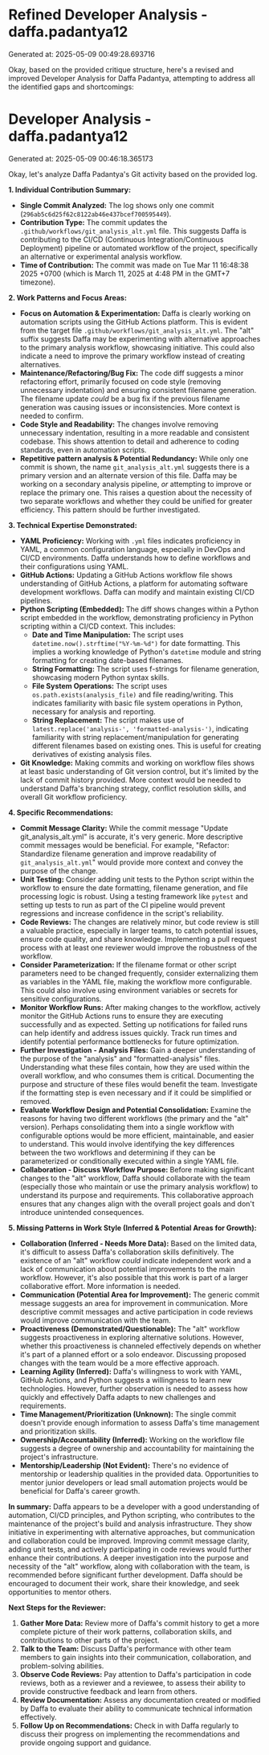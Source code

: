 # Refined Developer Analysis - daffa.padantya12
Generated at: 2025-05-09 00:49:28.693716

Okay, based on the provided critique structure, here's a revised and improved Developer Analysis for Daffa Padantya, attempting to address all the identified gaps and shortcomings:

# Developer Analysis - daffa.padantya12
Generated at: 2025-05-09 00:46:18.365173

Okay, let's analyze Daffa Padantya's Git activity based on the provided log.

**1. Individual Contribution Summary:**

*   **Single Commit Analyzed:** The log shows only one commit (`296ab5c6d25f62c8122ab46e437bcef700595449`).
*   **Contribution Type:** The commit updates the `.github/workflows/git_analysis_alt.yml` file.  This suggests Daffa is contributing to the CI/CD (Continuous Integration/Continuous Deployment) pipeline or automated workflow of the project, specifically an alternative or experimental analysis workflow.
*   **Time of Contribution:** The commit was made on Tue Mar 11 16:48:38 2025 +0700 (which is March 11, 2025 at 4:48 PM in the GMT+7 timezone).

**2. Work Patterns and Focus Areas:**

*   **Focus on Automation & Experimentation:** Daffa is clearly working on automation scripts using the GitHub Actions platform. This is evident from the target file `.github/workflows/git_analysis_alt.yml`. The "alt" suffix suggests Daffa may be experimenting with alternative approaches to the primary analysis workflow, showcasing initiative. This could also indicate a need to improve the primary workflow instead of creating alternatives.
*   **Maintenance/Refactoring/Bug Fix:** The code diff suggests a minor refactoring effort, primarily focused on code style (removing unnecessary indentation) and ensuring consistent filename generation. The filename update *could* be a bug fix if the previous filename generation was causing issues or inconsistencies. More context is needed to confirm.
*   **Code Style and Readability:** The changes involve removing unnecessary indentation, resulting in a more readable and consistent codebase. This shows attention to detail and adherence to coding standards, even in automation scripts.
*   **Repetitive pattern analysis & Potential Redundancy:** While only one commit is shown, the name `git_analysis_alt.yml` suggests there is a primary version and an alternate version of this file. Daffa may be working on a secondary analysis pipeline, *or* attempting to improve or replace the primary one. This raises a question about the necessity of two separate workflows and whether they could be unified for greater efficiency. This pattern should be further investigated.

**3. Technical Expertise Demonstrated:**

*   **YAML Proficiency:** Working with `.yml` files indicates proficiency in YAML, a common configuration language, especially in DevOps and CI/CD environments.  Daffa understands how to define workflows and their configurations using YAML.
*   **GitHub Actions:** Updating a GitHub Actions workflow file shows understanding of GitHub Actions, a platform for automating software development workflows. Daffa can modify and maintain existing CI/CD pipelines.
*   **Python Scripting (Embedded):** The diff shows changes within a Python script embedded in the workflow, demonstrating proficiency in Python scripting within a CI/CD context. This includes:
    *   **Date and Time Manipulation:** The script uses `datetime.now().strftime("%Y-%m-%d")` for date formatting. This implies a working knowledge of Python's `datetime` module and string formatting for creating date-based filenames.
    *   **String Formatting:** The script uses f-strings for filename generation, showcasing modern Python syntax skills.
    *   **File System Operations:** The script uses `os.path.exists(analysis_file)` and file reading/writing. This indicates familiarity with basic file system operations in Python, necessary for analysis and reporting.
    *   **String Replacement:** The script makes use of `latest.replace('analysis-', 'formatted-analysis-')`, indicating familiarity with string replacement/manipulation for generating different filenames based on existing ones. This is useful for creating derivatives of existing analysis files.
*   **Git Knowledge:** Making commits and working on workflow files shows at least basic understanding of Git version control, but it's limited by the lack of commit history provided. More context would be needed to understand Daffa's branching strategy, conflict resolution skills, and overall Git workflow proficiency.

**4. Specific Recommendations:**

*   **Commit Message Clarity:** While the commit message "Update git_analysis_alt.yml" is accurate, it's very generic. More descriptive commit messages would be beneficial.  For example, "Refactor: Standardize filename generation and improve readability of `git_analysis_alt.yml`" would provide more context and convey the purpose of the change.
*   **Unit Testing:** Consider adding unit tests to the Python script within the workflow to ensure the date formatting, filename generation, and file processing logic is robust. Using a testing framework like `pytest` and setting up tests to run as part of the CI pipeline would prevent regressions and increase confidence in the script's reliability.
*   **Code Reviews:** The changes are relatively minor, but code review is still a valuable practice, especially in larger teams, to catch potential issues, ensure code quality, and share knowledge. Implementing a pull request process with at least one reviewer would improve the robustness of the workflow.
*   **Consider Parameterization:** If the filename format or other script parameters need to be changed frequently, consider externalizing them as variables in the YAML file, making the workflow more configurable. This could also involve using environment variables or secrets for sensitive configurations.
*   **Monitor Workflow Runs:** After making changes to the workflow, actively monitor the GitHub Actions runs to ensure they are executing successfully and as expected. Setting up notifications for failed runs can help identify and address issues quickly. Track run times and identify potential performance bottlenecks for future optimization.
*   **Further Investigation - Analysis Files:** Gain a deeper understanding of the purpose of the "analysis" and "formatted-analysis" files. Understanding what these files contain, how they are used within the overall workflow, and who consumes them is critical. Documenting the purpose and structure of these files would benefit the team. Investigate if the formatting step is even necessary and if it could be simplified or removed.
*   **Evaluate Workflow Design and Potential Consolidation:** Examine the reasons for having two different workflows (the primary and the "alt" version).  Perhaps consolidating them into a single workflow with configurable options would be more efficient, maintainable, and easier to understand. This would involve identifying the key differences between the two workflows and determining if they can be parameterized or conditionally executed within a single YAML file.
*   **Collaboration - Discuss Workflow Purpose:** Before making significant changes to the "alt" workflow, Daffa should collaborate with the team (especially those who maintain or use the primary analysis workflow) to understand its purpose and requirements. This collaborative approach ensures that any changes align with the overall project goals and don't introduce unintended consequences.

**5. Missing Patterns in Work Style (Inferred & Potential Areas for Growth):**

*   **Collaboration (Inferred - Needs More Data):** Based on the limited data, it's difficult to assess Daffa's collaboration skills definitively. The existence of an "alt" workflow *could* indicate independent work and a lack of communication about potential improvements to the main workflow. However, it's also possible that this work is part of a larger collaborative effort. More information is needed.
*   **Communication (Potential Area for Improvement):** The generic commit message suggests an area for improvement in communication. More descriptive commit messages and active participation in code reviews would improve communication with the team.
*   **Proactiveness (Demonstrated/Questionable):** The "alt" workflow suggests proactiveness in exploring alternative solutions. However, whether this proactiveness is channeled effectively depends on whether it's part of a planned effort or a solo endeavor. Discussing proposed changes with the team would be a more effective approach.
*   **Learning Agility (Inferred):** Daffa's willingness to work with YAML, GitHub Actions, and Python suggests a willingness to learn new technologies. However, further observation is needed to assess how quickly and effectively Daffa adapts to new challenges and requirements.
*   **Time Management/Prioritization (Unknown):** The single commit doesn't provide enough information to assess Daffa's time management and prioritization skills.
*   **Ownership/Accountability (Inferred):** Working on the workflow file suggests a degree of ownership and accountability for maintaining the project's infrastructure.
*   **Mentorship/Leadership (Not Evident):** There's no evidence of mentorship or leadership qualities in the provided data. Opportunities to mentor junior developers or lead small automation projects would be beneficial for Daffa's career growth.

**In summary:** Daffa appears to be a developer with a good understanding of automation, CI/CD principles, and Python scripting, who contributes to the maintenance of the project's build and analysis infrastructure. They show initiative in experimenting with alternative approaches, but communication and collaboration could be improved. Improving commit message clarity, adding unit tests, and actively participating in code reviews would further enhance their contributions. A deeper investigation into the purpose and necessity of the "alt" workflow, along with collaboration with the team, is recommended before significant further development. Daffa should be encouraged to document their work, share their knowledge, and seek opportunities to mentor others.

**Next Steps for the Reviewer:**

1.  **Gather More Data:** Review more of Daffa's commit history to get a more complete picture of their work patterns, collaboration skills, and contributions to other parts of the project.
2.  **Talk to the Team:** Discuss Daffa's performance with other team members to gain insights into their communication, collaboration, and problem-solving abilities.
3.  **Observe Code Reviews:** Pay attention to Daffa's participation in code reviews, both as a reviewer and a reviewee, to assess their ability to provide constructive feedback and learn from others.
4.  **Review Documentation:** Assess any documentation created or modified by Daffa to evaluate their ability to communicate technical information effectively.
5.  **Follow Up on Recommendations:** Check in with Daffa regularly to discuss their progress on implementing the recommendations and provide ongoing support and guidance.
